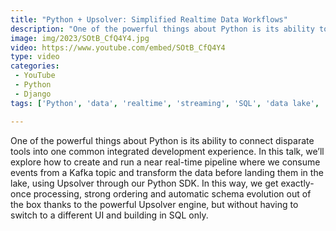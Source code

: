 ```yaml
---
title: "Python + Upsolver: Simplified Realtime Data Workflows"
description: "One of the powerful things about Python is its ability to connect disparate tools into one common integrated development experience. In this talk, we’ll explore how to create and run a near real-time pipeline where we consume events from a Kafka topic and transform the data before landing them in the lake, using Upsolver through our Python SDK. In this way, we get exactly-once processing, strong ordering and automatic schema evolution out of the box thanks to the powerful Upsolver engine, but without having to switch to a different UI and building in SQL only."
image: img/2023/SOtB_CfQ4Y4.jpg
video: https://www.youtube.com/embed/SOtB_CfQ4Y4
type: video
categories:
 - YouTube
 - Python
 - Django
tags: ['Python', 'data', 'realtime', 'streaming', 'SQL', 'data lake', 'data warehouse']

---
```


One of the powerful things about Python is its ability to connect disparate tools into one common integrated development experience. In this talk, we’ll explore how to create and run a near real-time pipeline where we consume events from a Kafka topic and transform the data before landing them in the lake, using Upsolver through our Python SDK. In this way, we get exactly-once processing, strong ordering and automatic schema evolution out of the box thanks to the powerful Upsolver engine, but without having to switch to a different UI and building in SQL only.
